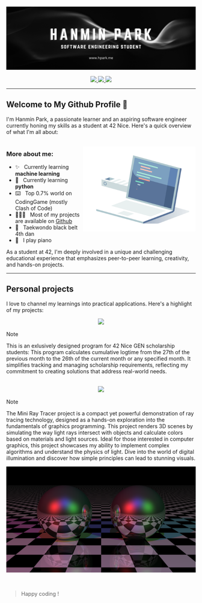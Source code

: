 ![banner](https://github.com/hanmpark/hanmpark/blob/main/assets/github_banner.webp)
<div align="center">
  <p>
    <a href="https://profile.intra.42.fr/users/hanmpark">
      <img src="https://badgen.net/badge/Born2Code/hanmpark/blue?cache=86400&icon=https://meta.intra.42.fr/images/42_logo.svg">
    </a>
    <a href="https://www.linkedin.com/in/hanmin-park-83239718b/">
      <img src="https://badgen.net/badge/LinkedIn/Hanmin Park/cyan?icon=chrome">
    </a>
    <a href="https://www.youtube.com/watch?v=BBJa32lCaaY">
      <img src="https://komarev.com/ghpvc/?username=hanmpark&color=blueviolet">
    </a>
  </p>
</div>

---

## Welcome to My Github Profile 👋

I'm Hanmin Park, a passionate learner and an aspiring software engineer currently honing my skills as a student at 42 Nice. Here's a quick overview of what I'm all about:
<br/>
<br/>

<img align="right" src="https://github.com/hanmpark/hanmpark/blob/main/assets/coding.gif" alt="computer with lines of code" width="300px">

### More about me:
- ✨ &nbsp; Currently learning **machine learning**
- 🌱 &nbsp; Currently learning **python**
- ⌨️ &nbsp; Top 0.7% world on CodingGame (mostly Clash of Code)
- 👨🏻‍💻 &nbsp; Most of my projects are available on [Github](https://github.com/hanmpark?tab=repositories)
- 🥋 &nbsp; Taekwondo black belt 4th dan
- 🎵 &nbsp; I play piano

As a student at 42, I'm deeply involved in a unique and challenging educational experience that emphasizes peer-to-peer learning, creativity, and hands-on projects.

---

## Personal projects
I love to channel my learnings into practical applications. Here's a highlight of my projects:

<div align="center">
	<a href="https://github.com/hanmpark/scholarship_logtime">
		<img src="https://github-readme-stats.vercel.app/api/pin/?username=hanmpark&repo=scholarship_logtime&theme=tokyonight">
	</a>
</div>

> [!NOTE]
> This is an exlusively designed program for 42 Nice GEN scholarship students:
This program calculates cumulative logtime from the 27th of the previous month to the 26th of the current month or any specified month. It simplifies tracking and managing scholarship requirements, reflecting my commitment to creating solutions that address real-world needs.

<br/>

<div align="center">
	<a href="https://github.com/hanmpark/miniraytracer">
		<img src="https://github-readme-stats.vercel.app/api/pin/?username=hanmpark&repo=miniraytracer&theme=tokyonight">
	</a>
</div>

> [!NOTE]
> The Mini Ray Tracer project is a compact yet powerful demonstration of ray tracing technology, designed as a hands-on exploration into the fundamentals of graphics programming. This project renders 3D scenes by simulating the way light rays intersect with objects and calculate colors based on materials and light sources. Ideal for those interested in computer graphics, this project showcases my ability to implement complex algorithms and understand the physics of light. Dive into the world of digital illumination and discover how simple principles can lead to stunning visuals.

![minirt render](https://github.com/hanmpark/hanmpark/blob/main/assets/two_balls.png)

<br>

> Happy coding !
